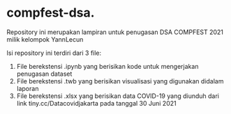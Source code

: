 # compfest-dsa.
Repository ini merupakan lampiran untuk penugasan DSA COMPFEST 2021 milik kelompok YannLecun

Isi repository ini terdiri dari 3 file:
1. File berekstensi .ipynb yang berisikan kode untuk mengerjakan penugasan dataset
2. File berekstensi .twb yang berisikan visualisasi yang digunakan didalam laporan 
3. File berekstensi .xlsx yang berisikan data COVID-19 yang diunduh dari link tiny.cc/Datacovidjakarta pada tanggal 30 Juni 2021
